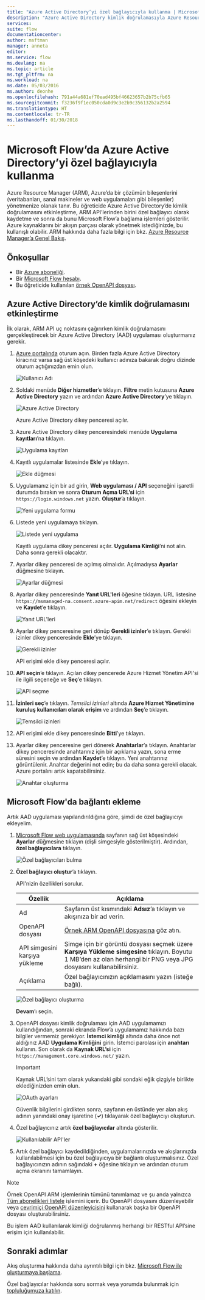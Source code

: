 ```yaml
---
title: "Azure Active Directory’yi özel bağlayıcıyla kullanma | Microsoft Docs"
description: "Azure Active Directory kimlik doğrulamasıyla Azure Resource Manager için özel bağlayıcı oluşturmayı öğrenin."
services: 
suite: flow
documentationcenter: 
author: msftman
manager: anneta
editor: 
ms.service: flow
ms.devlang: na
ms.topic: article
ms.tgt_pltfrm: na
ms.workload: na
ms.date: 05/03/2016
ms.author: deonhe
ms.openlocfilehash: 791a44a681ef70ead495bf46623657b2b75cfb65
ms.sourcegitcommit: f3236f9f1ec050cda0d9c3e2b9c356132b2a2594
ms.translationtype: HT
ms.contentlocale: tr-TR
ms.lasthandoff: 01/30/2018
---
```

# <a name="use-azure-active-directory-with-a-custom-connector-in-microsoft-flow"></a>Microsoft Flow’da Azure Active Directory’yi özel bağlayıcıyla kullanma
Azure Resource Manager (ARM), Azure’da bir çözümün bileşenlerini (veritabanları, sanal makineler ve web uygulamaları gibi bileşenler) yönetmenize olanak tanır. Bu öğreticide Azure Active Directory’de kimlik doğrulamasını etkinleştirme, ARM API’lerinden birini özel bağlayıcı olarak kaydetme ve sonra da bunu Microsoft Flow’a bağlama işlemleri gösterilir. Azure kaynaklarını bir akışın parçası olarak yönetmek istediğinizde, bu kullanışlı olabilir. ARM hakkında daha fazla bilgi için bkz. [Azure Resource Manager’a Genel Bakış](https://docs.microsoft.com/azure/azure-resource-manager/resource-group-overview).

## <a name="prerequisites"></a>Önkoşullar
* Bir [Azure aboneliği](https://azure.microsoft.com/free/).
* Bir [Microsoft Flow hesabı](https://flow.microsoft.com).
* Bu öğreticide kullanılan [örnek OpenAPI dosyası](https://pwrappssamples.blob.core.windows.net/samples/AzureResourceManager.json).

## <a name="enable-authentication-in-azure-active-directory"></a>Azure Active Directory’de kimlik doğrulamasını etkinleştirme
İlk olarak, ARM API uç noktasını çağırırken kimlik doğrulamasını gerçekleştirecek bir Azure Active Directory (AAD) uygulaması oluşturmanız gerekir.

1. [Azure portalında](https://portal.azure.com) oturum açın.  Birden fazla Azure Active Directory kiracınız varsa sağ üst köşedeki kullanıcı adınıza bakarak doğru dizinde oturum açtığınızdan emin olun.
   
    ![Kullanıcı Adı](./media/customapi-azure-resource-manager-tutorial/current-user.png)
2. Soldaki menüde **Diğer hizmetler**’e tıklayın.  **Filtre** metin kutusuna **Azure Active Directory** yazın ve ardından **Azure Active Directory**’ye tıklayın.
   
    ![Azure Active Directory](./media/customapi-azure-resource-manager-tutorial/azureaad.png)
   
    Azure Active Directory dikey penceresi açılır.   
3. Azure Active Directory dikey penceresindeki menüde **Uygulama kayıtları**’na tıklayın.
   
    ![Uygulama kayıtları](./media/customapi-azure-resource-manager-tutorial/azureapplication.png)
4. Kayıtlı uygulamalar listesinde **Ekle**’ye tıklayın.
   
    ![Ekle düğmesi](./media/customapi-azure-resource-manager-tutorial/add-app-btn.png)   
5. Uygulamanız için bir ad girin, **Web uygulaması / API** seçeneğini işaretli durumda bırakın ve sonra **Oturum Açma URL’si** için `https://login.windows.net` yazın.  **Oluştur**’a tıklayın.  
   
    ![Yeni uygulama formu](./media/customapi-azure-resource-manager-tutorial/newapplication.png)
6. Listede yeni uygulamaya tıklayın.
   
    ![Listede yeni uygulama](./media/customapi-azure-resource-manager-tutorial/newapplication2.png)
   
    Kayıtlı uygulama dikey penceresi açılır.  **Uygulama Kimliği**’ni not alın.  Daha sonra gerekli olacaktır.
7. Ayarlar dikey penceresi de açılmış olmalıdır.  Açılmadıysa **Ayarlar** düğmesine tıklayın.
   
    ![Ayarlar düğmesi](./media/customapi-azure-resource-manager-tutorial/settings-btn.png)
8. Ayarlar dikey penceresinde **Yanıt URL'leri** öğesine tıklayın. URL listesine `https://msmanaged-na.consent.azure-apim.net/redirect` öğesini ekleyin ve **Kaydet**’e tıklayın.
   
    ![Yanıt URL'leri](./media/customapi-azure-resource-manager-tutorial/reply-urls.png)
9. Ayarlar dikey penceresine geri dönüp **Gerekli izinler**’e tıklayın.  Gerekli izinler dikey penceresinde **Ekle**’ye tıklayın.
   
    ![Gerekli izinler](./media/customapi-azure-resource-manager-tutorial/permissions.png)
   
    API erişimi ekle dikey penceresi açılır.
10. **API seçin**’e tıklayın. Açılan dikey pencerede Azure Hizmet Yönetim API'si ile ilgili seçeneğe ve **Seç**’e tıklayın.
    
    ![API seçme](./media/customapi-azure-resource-manager-tutorial/permissions2.png)
11. **İzinleri seç**’e tıklayın.  *Temsilci izinleri* altında **Azure Hizmet Yönetimine kuruluş kullanıcıları olarak erişim** ve ardından **Seç**’e tıklayın.
    
    ![Temsilci izinleri](./media/customapi-azure-resource-manager-tutorial/permissions3.png)
12. API erişimi ekle dikey penceresinde **Bitti**’ye tıklayın.
13. Ayarlar dikey penceresine geri dönerek **Anahtarlar**’a tıklayın.  Anahtarlar dikey penceresinde anahtarınız için bir açıklama yazın, sona erme süresini seçin ve ardından **Kaydet**’e tıklayın.  Yeni anahtarınız görüntülenir.  Anahtar değerini not edin; bu da daha sonra gerekli olacak.  Azure portalını artık kapatabilirsiniz.
    
    ![Anahtar oluşturma](./media/customapi-azure-resource-manager-tutorial/configurekeys.png)

## <a name="add-the-connection-in-microsoft-flow"></a>Microsoft Flow'da bağlantı ekleme
Artık AAD uygulaması yapılandırıldığına göre, şimdi de özel bağlayıcıyı ekleyelim.

1. [Microsoft Flow web uygulamasında](https://flow.microsoft.com/) sayfanın sağ üst köşesindeki **Ayarlar** düğmesine tıklayın (dişli simgesiyle gösterilmiştir).  Ardından, **özel bağlayıcılara** tıklayın.
   
    ![Özel bağlayıcıları bulma](./media/customapi-azure-resource-manager-tutorial/finding-custom-apis.png)  
2. **Özel bağlayıcı oluştur**’a tıklayın.  
   
    API'nizin özellikleri sorulur.  
   
   | Özellik | Açıklama |
   | --- | --- |
   | Ad |Sayfanın üst kısmındaki **Adsız**’a tıklayın ve akışınıza bir ad verin. |
   | OpenAPI dosyası |[Örnek ARM OpenAPI dosyasına](https://pwrappssamples.blob.core.windows.net/samples/AzureResourceManager.json) göz atın. |
   | API simgesini karşıya yükleme |Simge için bir görüntü dosyası seçmek üzere **Karşıya Yükleme simgesine** tıklayın. Boyutu 1 MB’den az olan herhangi bir PNG veya JPG dosyasını kullanabilirsiniz. |
   | Açıklama |Özel bağlayıcınızın açıklamasını yazın (isteğe bağlı). |
   
    ![Özel bağlayıcı oluşturma](./media/customapi-azure-resource-manager-tutorial/create-custom-api.png)  
   
    **Devam**’ı seçin.
3. OpenAPI dosyası kimlik doğrulaması için AAD uygulamamızı kullandığından, sonraki ekranda Flow’a uygulamamız hakkında bazı bilgiler vermemiz gerekiyor.  **İstemci kimliği** altında daha önce not aldığınız AAD **Uygulama Kimliğini** girin.  İstemci parolası için **anahtarı** kullanın.  Son olarak da **Kaynak URL’si** için `https://management.core.windows.net/` yazın.
   
   > [!IMPORTANT]
   > Kaynak URL’sini tam olarak yukarıdaki gibi sondaki eğik çizgiyle birlikte eklediğinizden emin olun.
   > 
   > 
   
    ![OAuth ayarları](./media/customapi-azure-resource-manager-tutorial/oauth-settings.png)
   
    Güvenlik bilgilerini girdikten sonra, sayfanın en üstünde yer alan akış adının yanındaki onay işaretine (**&#x2713;**) tıklayarak özel bağlayıcıyı oluşturun.
4. Özel bağlayıcınız artık **özel bağlayıcılar** altında gösterilir.
   
    ![Kullanılabilir API'ler](./media/customapi-azure-resource-manager-tutorial/list-custom-apis.png)  
5. Artık özel bağlayıcı kaydedildiğinden, uygulamalarınızda ve akışlarınızda kullanılabilmesi için bu özel bağlayıcıya bir bağlantı oluşturmalısınız.  Özel bağlayıcınızın adının sağındaki **+** öğesine tıklayın ve ardından oturum açma ekranını tamamlayın.

> [!NOTE]
> Örnek OpenAPI ARM işlemlerinin tümünü tanımlamaz ve şu anda yalnızca [Tüm abonelikleri listele](https://msdn.microsoft.com/library/azure/dn790531.aspx) işlemini içerir.  Bu OpenAPI dosyasını düzenleyebilir veya [çevrimiçi OpenAPI düzenleyicisini](http://editor.swagger.io/) kullanarak başka bir OpenAPI dosyası oluşturabilirsiniz.
> 
> Bu işlem AAD kullanılarak kimliği doğrulanmış herhangi bir RESTful API’sine erişim için kullanılabilir.
> 
> 

## <a name="next-steps"></a>Sonraki adımlar
Akış oluşturma hakkında daha ayrıntılı bilgi için bkz. [Microsoft Flow ile oluşturmaya başlama](get-started-logic-flow.md).

Özel bağlayıcılar hakkında soru sormak veya yorumda bulunmak için [topluluğumuza katılın](https://aka.ms/flow-community).

